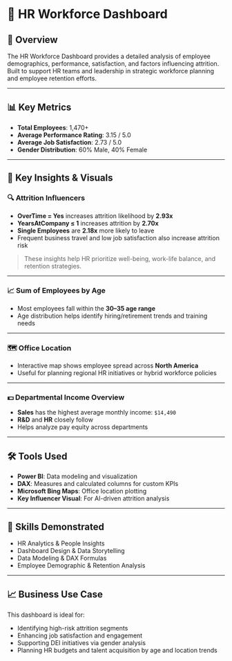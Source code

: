 # 👥 HR Workforce Dashboard

## 📌 Overview

The HR Workforce Dashboard provides a detailed analysis of employee demographics, performance, satisfaction, and factors influencing attrition. Built to support HR teams and leadership in strategic workforce planning and employee retention efforts.

---

## 📊 Key Metrics

- **Total Employees**: 1,470+
- **Average Performance Rating**: 3.15 / 5.0
- **Average Job Satisfaction**: 2.73 / 5.0
- **Gender Distribution**: 60% Male, 40% Female

---

## 🧠 Key Insights & Visuals

### 🔍 **Attrition Influencers**
- **OverTime = Yes** increases attrition likelihood by **2.93x**
- **YearsAtCompany ≤ 1** increases attrition by **2.70x**
- **Single Employees** are **2.18x** more likely to leave
- Frequent business travel and low job satisfaction also increase attrition risk

> These insights help HR prioritize well-being, work-life balance, and retention strategies.

---

### 📈 **Sum of Employees by Age**
- Most employees fall within the **30–35 age range**
- Age distribution helps identify hiring/retirement trends and training needs

---

### 🗺️ **Office Location**
- Interactive map shows employee spread across **North America**
- Useful for planning regional HR initiatives or hybrid workforce policies

---

### 💵 **Departmental Income Overview**
- **Sales** has the highest average monthly income: `$14,490`
- **R&D** and **HR** closely follow
- Helps analyze pay equity across departments

---

## 🛠 Tools Used

- **Power BI**: Data modeling and visualization
- **DAX**: Measures and calculated columns for custom KPIs
- **Microsoft Bing Maps**: Office location plotting
- **Key Influencer Visual**: For AI-driven attrition analysis

---

## 🧰 Skills Demonstrated

- HR Analytics & People Insights
- Dashboard Design & Data Storytelling
- Data Modeling & DAX Formulas
- Employee Demographic & Retention Analysis

---

## 📈 Business Use Case

This dashboard is ideal for:
- Identifying high-risk attrition segments
- Enhancing job satisfaction and engagement
- Supporting DEI initiatives via gender analysis
- Planning HR budgets and talent acquisition by age and location trends

